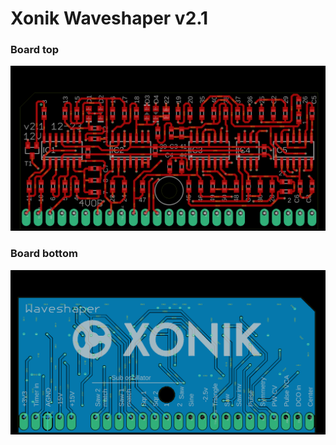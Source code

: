 # Xonik Waveshaper v2.1

### Board top
![Top side](./Xonik%20Waveshaper%20v2.1-brd-top.png)
### Board bottom
![Bottom side](./Xonik%20Waveshaper%20v2.1-brd-bottom.png)
